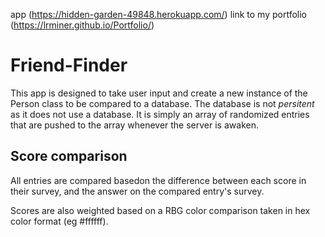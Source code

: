 app (https://hidden-garden-49848.herokuapp.com/)
link to my portfolio (https://lrminer.github.io/Portfolio/)

# Friend-Finder

This app is designed to take user input and create a new instance of the Person class to be compared to a database. The database is not _persitent_ as it does not use a database. It is simply an array of randomized entries that are pushed to the array whenever the server is awaken. 

## Score comparison

All entries are compared basedon the difference between each score in their survey, and the answer on the compared entry's survey. 

Scores are also weighted based on a RBG color comparison taken in hex color format (eg #ffffff).  



